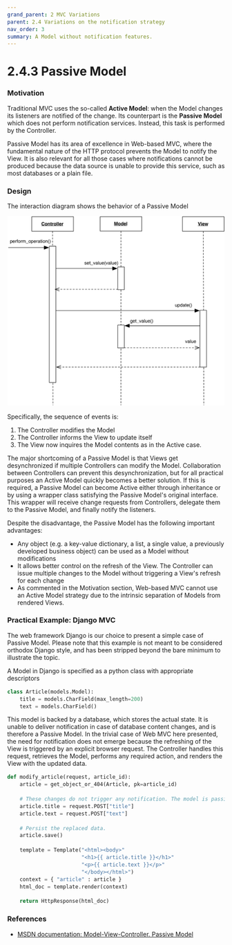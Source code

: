 ```yaml
---
grand_parent: 2 MVC Variations
parent: 2.4 Variations on the notification strategy
nav_order: 3
summary: A Model without notification features.
---
```

# 2.4.3 Passive Model

### Motivation

Traditional MVC uses the so-called **Active Model**: when the Model changes its
listeners are notified of the change. Its counterpart is the **Passive Model**
which does not perform notification services. Instead, this task is performed
by the Controller.

Passive Model has its area of excellence in Web-based MVC, where the
fundamental nature of the HTTP protocol prevents the Model to 
notify the View. It is also relevant for all those cases where notifications 
cannot be produced because the data source is unable to provide this service,
such as most databases or a plain file.

### Design

The interaction diagram shows the behavior of a Passive Model

<p align="center">
    <img src="images/passive_model/passive_model.png" />
</p>

Specifically, the sequence of events is:

1. The Controller modifies the Model
2. The Controller informs the View to update itself
3. The View now inquires the Model contents as in the Active case.

The major shortcoming of a Passive Model is that Views get desynchronized
if multiple Controllers can modify the Model. Collaboration between Controllers
can prevent this desynchronization, but for all practical purposes an Active
Model quickly becomes a better solution. If this is required, a Passive Model
can become Active either through inheritance or by using a wrapper class
satisfying the Passive Model's original interface. This wrapper will receive
change requests from Controllers, delegate them to the Passive Model, and
finally notify the listeners. 

Despite the disadvantage, the Passive Model has the following important advantages: 

- Any object (e.g. a key-value dictionary, a list, a single value, a previously
  developed business object) can be used as a Model without modifications
- It allows better control on the refresh of the View. The Controller
  can issue multiple changes to the Model without triggering a View's refresh 
  for each change
- As commented in the Motivation section, Web-based MVC cannot use an 
  Active Model strategy due to the intrinsic separation of Models from 
  rendered Views.

### Practical Example: Django MVC

The web framework Django is our choice to present a simple case of Passive
Model. Please note that this example is not meant to be considered orthodox
Django style, and has been stripped beyond the bare minimum to illustrate 
the topic.

A Model in Django is specified as a python class with appropriate descriptors

```python
class Article(models.Model):
    title = models.CharField(max_length=200)
    text = models.CharField()
```

This model is backed by a database, which stores the actual state. It is unable to
deliver notification in case of database content changes, and is therefore a
Passive Model. In the trivial case of Web MVC here presented, the need for 
notification does not emerge because the refreshing of the View is triggered
by an explicit browser request. The Controller handles this request,
retrieves the Model, performs any required action, and renders the View with the
updated data.

```python
def modify_article(request, article_id):
    article = get_object_or_404(Article, pk=article_id)

    # These changes do not trigger any notification. The model is passive.
    article.title = request.POST["title"]
    article.text = request.POST["text"]

    # Persist the replaced data.
    article.save()

    template = Template("<html><body>"
                        "<h1>{{ article.title }}</h1>"
                        "<p>{{ article.text }}</p>"
                        "</body></html>")
    context = { "article" : article }
    html_doc = template.render(context)

    return HttpResponse(html_doc)
```

### References

- [MSDN documentation: Model-View-Controller. Passive Model](https://msdn.microsoft.com/en-us/library/ff649643.aspx)
